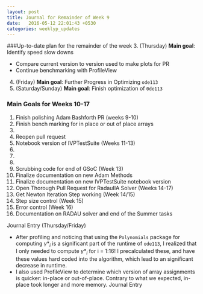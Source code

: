 ```yaml
---
layout: post
title: Journal for Remainder of Week 9
date:   2016-05-12 22:01:43 +0530
categories: weeklyp_updates
---
```


###Up-to-date plan for the remainder of the week
3. (Thursday) __Main goal__: Identify speed slow downs 
  + Compare current version to version used to make plots for PR
  + Continue benchmarking with ProfileView
4. (Friday) __Main goal__: Further Progress in Optimizing `ode113`
5. (Saturday/Sunday) __Main goal__: Finish optimization of `0de113`


### Main Goals for Weeks 10-17
1. Finish polishing Adam Bashforth PR (weeks 9-10)
  1. Finish bench marking for in place or out of place arrays
  2.
  3. Reopen pull request
2. Notebook version of IVPTestSuite (Weeks 11-13) 
  1.
  2.
  3.
4. Scrubbing code for end of GSoC (Week 13)
  1. Finalize documentation on new Adam Methods
  2. Finalize documentation on new IVPTestSuite notebook version
3. Open Thorough Pull Request for RadauIIA Solver (Weeks 14-17)
  1. Get Newton Iteration Step working (Week 14/15)
  2. Step size control (Week 15)
  3. Error control (Week 16)
  4. Documentation on RADAU solver and end of the Summer tasks

Journal Entry (Thursday/Friday)
- After profiling and noticing that using the `Polynomials` package for computing $\gamma*_i$ is a significant part of the runtime of `ode113`, I realized that I only needed to compute $\gamma*_i$ for i = 1:16! I precalculated these, and have these values hard coded into the algorithm, which lead to an significant decrease in runtime. 
- I also used ProfileView to determine which version of array assignments is quicker: in-place or out-of-place. Contrary to what we expected, in-place took longer and more memory. 
Journal Entry 
